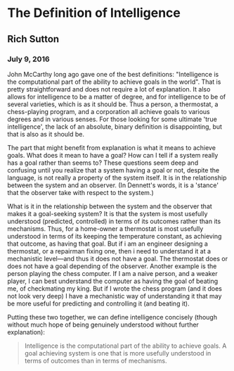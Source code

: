 # The Definition of Intelligence

## Rich Sutton
### July 9, 2016

John McCarthy long ago gave one of the best definitions: "Intelligence is the computational part of the ability to achieve goals in the world". That is pretty straightforward and does not require a lot of explanation. It also allows for intelligence to be a matter of degree, and for intelligence to be of several varieties, which is as it should be. Thus a person, a thermostat, a chess-playing program, and a corporation all achieve goals to various degrees and in various senses. For those looking for some ultimate 'true intelligence', the lack of an absolute, binary definition is disappointing, but that is also as it should be.

The part that might benefit from explanation is what it means to achieve goals. What does it mean to have a goal? How can I tell if a system really has a goal rather than seems to? These questions seem deep and confusing until you realize that a system having a goal or not, despite the language, is not really a property of the system itself. It is in the relationship between the system and an observer. (In Dennett's words, it is a 'stance' that the observer take with respect to the system.)

What is it in the relationship between the system and the observer that makes it a goal-seeking system? It is that the system is most usefully understood (predicted, controlled) in terms of its outcomes rather than its mechanisms. Thus, for a home-owner a thermostat is most usefully understood in terms of its keeping the temperature constant, as achieving that outcome, as having that goal. But if i am an engineer designing a thermostat, or a repairman fixing one, then i need to understand it at a mechanistic level—and thus it does not have a goal. The thermostat does or does not have a goal depending of the observer. Another example is the person playing the chess computer. If I am a naive person, and a weaker player, I can best understand the computer as having the goal of beating me, of checkmating my king. But if I wrote the chess program (and it does not look very deep) I have a mechanistic way of understanding it that may be more useful for predicting and controlling it (and beating it).

Putting these two together, we can define intelligence concisely (though without much hope of being genuinely understood without further explanation):

> Intelligence is the computational part of the ability to achieve goals. A goal achieving system is one that is more usefully understood in terms of outcomes than in terms of mechanisms.
